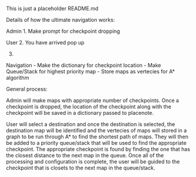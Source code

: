 This is just a placeholder README.md

Details of how the ultimate navigation works:

Admin
1.
Make prompt for checkpoint dropping

User
2.
You have arrived pop up

3.
Navigation
	- Make the dictionary for checkpoint location
	- Make Queue/Stack for highest priority map
	- Store maps as vertecies for A* algorithm

	
General process:

Admin will make maps with appropriate number of checkpoints. Once a checkpoint is dropped,
the location of the checkpoint along with the checkpoint will be saved in a dictionary passed to 
placenote. 

User will select a destination and once the destination is selected, the destination map will
be identified and the vertecies of maps will stored in a graph to be run through A* to find 
the shortest path of maps. They will then be added to a priority queue/stack that will be 
used to find the appropriate checkpoint. The appropriate checkpoint is found by finding the
one that has the closest distance to the next map in the queue. Once all of the processing 
and configuration is complete, the user will be guided to the checkpoint that is closets to 
the next map in the queue/stack.


